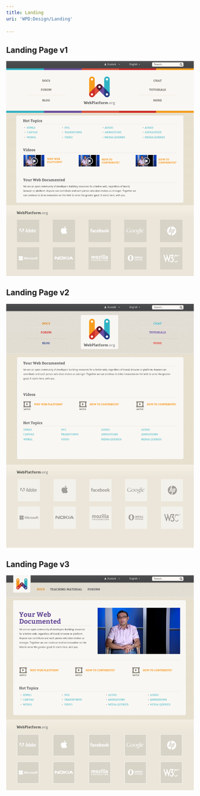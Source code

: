 ```yaml
---
title: Landing
uri: 'WPD:Design/Landing'

---
```

## <span>Landing Page v1</span>

![Home\_Screen4](/assets/public/d/db/Home_Screen4.png)

## <span>Landing Page v2</span>

![Home\_Screen4b](/assets/public/b/bf/Home_Screen4b.png)

## <span>Landing Page v3</span>

![Home\_Screen5](/assets/public/8/8f/Home_Screen5.png)
